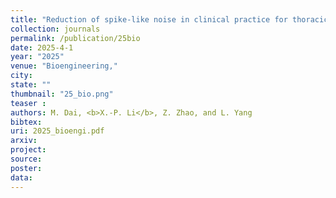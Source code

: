 ```yaml
---
title: "Reduction of spike-like noise in clinical practice for thoracic electrical impedance tomography using robust principal component analysis"
collection: journals
permalink: /publication/25bio
date: 2025-4-1
year: "2025"
venue: "Bioengineering,"
city: 
state: ""
thumbnail: "25_bio.png"
teaser : 
authors: M. Dai, <b>X.-P. Li</b>, Z. Zhao, and L. Yang
bibtex: 
uri: 2025_bioengi.pdf
arxiv: 
project: 
source: 
poster: 
data:
---
```


